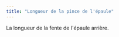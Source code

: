 ```yaml
---
title: "Longueur de la pince de l'épaule"
---
```


La longueur de la fente de l'épaule arrière.





